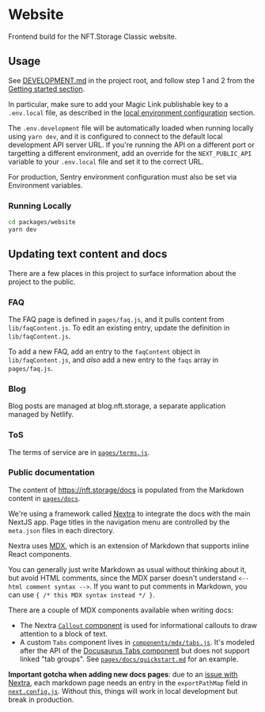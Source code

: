 # Website

Frontend build for the NFT.Storage Classic website.

## Usage

See [DEVELOPMENT.md](../../DEVELOPMENT.md) in the project root, and follow step 1 and 2 from the [Getting started section](../../DEVELOPMENT.md#getting-started).

In particular, make sure to add your Magic Link publishable key to a `.env.local` file, as described in the [local environment configuration](../../DEVELOPMENT.md#local-environment-configuration) section.

The `.env.development` file will be automatically loaded when running locally using `yarn dev`, and it is configured to connect to the default local development API server URL. If you're running the API on a different port or targetting a different environment, add an override for the `NEXT_PUBLIC_API` variable to your `.env.local` file and set it to the correct URL.

For production, Sentry environment configuration must also be set via Environment variables.

### Running Locally

```bash
cd packages/website
yarn dev
```

## Updating text content and docs

There are a few places in this project to surface information about the project to the public.

### FAQ

The FAQ page is defined in `pages/faq.js`, and it pulls content from `lib/faqContent.js`. To edit an existing entry, update the definition in `lib/faqContent.js`.

To add a new FAQ, add an entry to the `faqContent` object in `lib/faqContent.js`, and _also_ add a new entry to the `faqs` array in `pages/faq.js`.

### Blog

Blog posts are managed at blog.nft.storage, a separate application managed by Netlify.

### ToS

The terms of service are in [`pages/terms.js`](./pages/terms.js).

### Public documentation

The content of https://nft.storage/docs is populated from the Markdown content in [`pages/docs`](./pages/docs).

We're using a framework called [Nextra](https://docs-nextra.kontenbase.com/) to integrate the docs with the main NextJS app. Page titles in the navigation menu are controlled by the `meta.json` files in each directory.

Nextra uses [MDX](https://docs-nextra.kontenbase.com/features/mdx), which is an extension of Markdown that supports inline React components.

You can generally just write Markdown as usual without thinking about it, but avoid HTML comments, since the MDX parser doesn't understand `<-- html comment syntax -->`. If you want to put comments in Markdown, you can use `{ /* this MDX syntax instead */ }`.

There are a couple of MDX components available when writing docs:

- The Nextra [`Callout` component](https://docs-nextra.kontenbase.com/themes/docs/callout) is used for informational callouts to draw attention to a block of text.
- A custom `Tabs` component lives in [`components/mdx/tabs.js`](./components/mdx/tabs.js). It's modeled after the API of the [Docusaurus Tabs component](https://docusaurus.io/docs/markdown-features/tabs) but does not support linked "tab groups". See [`pages/docs/quickstart.md`](./pages/docs/quickstart.md) for an example.

**Important gotcha when adding new docs pages**: due to an [issue with Nextra](https://github.com/shuding/nextra/issues/35), each markdown page needs an entry in the `exportPathMap` field in [`next.config.js`](./next.config.js). Without this, things will work in local development but break in production.
